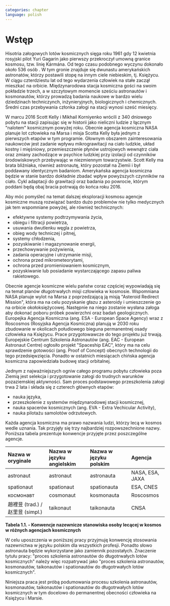 ```yaml
---
categories: chapter
language: polish
---
```


# Wstęp
<!-- TODO:
- http://www.esa.int/Our_Activities/Human_Spaceflight/European_Astronaut_Selection/European_astronaut_charter
-->

Hisotria załogowych lotów kosmicznych sięga roku 1961 gdy 12 kwietnia rosyjski pilot Yuri Gagarin jako pierwszy przekroczył umowną granice kosmosu, tzw. linię Kármána. Od tego czasu podobnego wyczynu dokonało około 536 osób <!-- TODO: quote needed -->. W tym gronie znajduje się dwunastu amerykańskich astronatów, którzy postawili stopę na innym ciele niebieskim, tj. Księżycu. W ciągu czterdziestu lat od tego wydarzenia człowiek na stałe zaczął mieszkać na orbicie. Międzynarodowa stacja kosmiczna gości na swoim pokładzie trzech, a w szczytowym momencie sześciu astronautów i kosmonautów, którzy prowadzą badania naukowe w bardzo wielu dziedzinach techniczynch, inżynieryjnych, biologicznych i chemicznych. Średni czas przebywania członka załogi na stacji wynosi sześć miesięcy.

W marcu 2016 Scott Kelly i Mikhail Korniyenko wrócili z 340 dniowego pobytu na stacji zapisując się w historii jako nieliczni ludzie z łącznym "nalotem" kosmicznym powyżej roku. Obecnie agencja kosmiczna NASA planuje lot człowieka na Marsa i misja Scotta Kelly była jednym z pierwszych etapów w tym programie. Głownym obszarem zainteresowania naukowców jest zadanie wpływu mikrograwitacji na ciało ludzkie, układ kostny i mięśniowy, przemieszczenie płynów ustrojowych wewnątrz ciała oraz zmiany zachodzące w psychice ludzkiej przy izolacji od czynników środowiskowych przebywając w niezmiennym towarzystwie. Scott Kelly ma brata bliźniaka, również astronautę, który pozostał na Ziemii i był poddawany identycznym badaniom. Amerykańska agencja kosmiczna będzie w stanie bardzo dokładnie zbadać wpływ powyższych czynników na ciało. Cykl adaptacji do grawitacji oraz badania po powrocie, którym poddani będą obaj bracia potrwają do końca roku 2016.

Aby móc pomyśleć na temat dalszej eksploracji kosmosu agencje kosmiczne muszą rozwiązać bardzo dużo problemów nie tylko medycznych jak tem wspomniane powyżej, ale również technicznych:

- efektywne systemy podtrzymywania życia,
- obiegu i filtracji powietrza,
- usuwania dwutlenku węgla z powietrza,
- obieg wody techniczej i pitnej,
- systemy chłodzenia,
- pozyskiwanie i magazynowanie energii,
- przechowywanie pożywienia,
- zadania operacyjne i utrzymanie misji,
- ochrona przed mikrometeorytami,
- ochrona przed promieniowaniem kosmicznym,
- pozyskiwanie lub posiadanie wystarczającego zapasu paliwa rakietowego.

Obecnie agencje kosmiczne wielu państw coraz częściej wypowiadają się na temat planów długotrwałych misji człowieka w kosmosie. Wspomniana NASA planuje wylot na Marsa z poprzedzającą ją misją "Asteroid Redirect Mission", która ma na celu pozyskanie głazu z asteroidy i umieszczenie go na orbicie okołoksiężycowej. Następnie na niego zostanie wysłana załoga aby dokonać poboru próbek powierzchni oraz badań geologicznych. Europejka Agencja Kosmiczna (ang. ESA - European Space Agency) wraz z Roscosmos (Rosyjska Agencja Kosmiczna) planują w 2030 roku <!-- TODO: Quote Needed --> zbudowanie w okolicach połudiowego bieguna permanentnej osady człowieka na Księżycu. Prace przygotowawcze do tego projektu już trwają. Europejskie Centrum Szkolenia Astronautów (ang. EAC - European Astronaut Centre) ogłosiło projekt "Spaceship EAC"<!-- TODO: Quote Needed -->, który ma na celu sprawdzenie gotowości (ang. Proof of Concept) obecnych technologii do tego przedsięwzięcia. Ponadto w ostatnich miesiącach chińska agencja kosmiczna zapowiedziała budowę stacji orbitalnej.

Jednym z najważniejszych ogniw całego programu pobytu człowieka poza Ziemią jest selekcja i przygotowanie załogi do trudnych warunków pozaziemskiej aktywności. Sam proces podstawowego przeszkolenia załogi trwa 2 lata i składa się z czterech głównych etapów:

- nauka języka,
- przeszkolenie z systemów międzynarodowej stacji kosmicznej,
- nauka spacerów kosmicznych (ang. EVA - Extra Vechicular Activity),
- nauka pilotażu samolotów odrzutowych.

Każda agencja kosmiczna ma prawo nazwania ludzi, którzy lecą w kosmos wedle uznania. Tak przyjęły się trzy najbardziej rozpowszechnione nazwy. Poniższa tabela prezentuje konwencje przyjęte przez poszczególne agencje.

<!-- TODO: Problem z tabelkami w index-pl jest split po trzech myślnikach -->
<!-- TODO: Definicja nazwy
- As for other countries, the Chinese use (in their language) the phrase “space navigating personnel”. Outsiders, not being able to speak Chinese often use “taikonaut” which merges the Chinese word for outer space and the common suffix naut. Similarly, the term “vyomanaut” is often used for prospective Indian personnel.
-->

| Nazwa w oryginale                | Nazwa w języku angielskim | Nazwa w języku polskim | Agencja         |
|:---------------------------------|:--------------------------|:-----------------------|:----------------|
| astronaut                        | astronaut                 | astronauta             | NASA, ESA, JAXA |
| spationaut                       | spationaut                | spationauta            | ESA, CNES       |
| космонавт                        | cosmonaut                 | kosmonauta             | Roscosmos       |
| 趙裡昱 (trad.) / 赵里昱 (simpl.) | taikonaut                 | taikonauta             | CNSA            |

**Tabela 1.1. - Konwencje nazewnicze stanowiska osoby lecącej w kosmos w różnych agencjach kosmicznych**

W celu uposzczenia w poniższej pracy przyjmuję konwencję stosowania nazewnictwa w języku polskim dla wszystkich profesji. Ponadto słowo astronauta będzie wykorzystane jako zamiennik pozostałych. Znaczenie tytułu pracy: "proces szkolenia astronautów do długotrwałych lotów kosmicznych" należy więc rozpatrywać jako "proces szkolenia astronautów, kosmonautów, taikonautów i spationautów do długotrwałych lotów kosmicznych".

Niniejsza praca jest próbą podumowania procesu szkolenia astronautów, kosmonautów, taikonautów i spationautów do długotrwałych lotów kosmicznych w tym docelowo do permanentnej obecności człowieka na Księżycu i Marsie.
